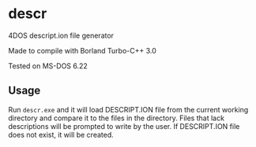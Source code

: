 # descr
4DOS descript.ion file generator

Made to compile with Borland Turbo-C++ 3.0

Tested on MS-DOS 6.22

## Usage

Run `descr.exe` and it will load DESCRIPT.ION file from the current working directory and compare it to the files in the directory.
Files that lack descriptions will be prompted to write by the user. If DESCRIPT.ION file does not exist, it will be created.

